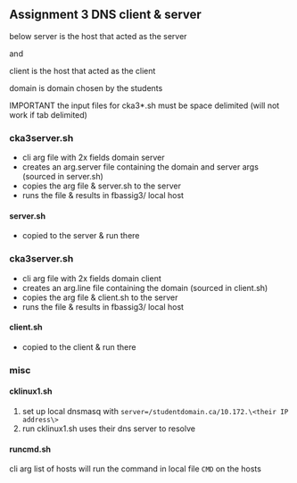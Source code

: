 ## Assignment 3 DNS client & server
below server is the host that acted as the server

and 

client is the host that acted as the client

domain is domain chosen by the students

IMPORTANT the  input files for cka3*.sh must be space delimited (will not work if tab delimited)
### cka3server.sh
* cli arg file with 2x fields domain server
* creates an arg.server file containing the domain and server args (sourced in server.sh)
* copies the arg file & server.sh to the server
* runs the file & results in fbassig3/ local host
#### server.sh
* copied to the server & run there 
### cka3server.sh
* cli arg file with 2x fields domain client
* creates an arg.line file containing the domain  (sourced in client.sh)
* copies the arg file & client.sh to the server
* runs the file & results in fbassig3/ local host

#### client.sh
* copied to the client  & run there 
### misc
#### cklinux1.sh
1. set up local dnsmasq with `server=/studentdomain.ca/10.172.\<their IP address\>`
2. run cklinux1.sh uses their dns server  to resolve

#### runcmd.sh
cli arg list of hosts
will run the command in local file `CMD` on the hosts
